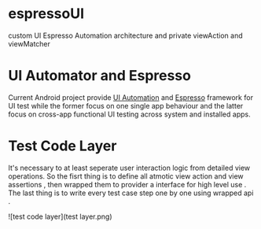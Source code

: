 # espressoUI
custom UI Espresso Automation architecture and private viewAction and viewMatcher 
# UI Automator and Espresso
Current Android project provide [UI Automation][] and [Espresso][] framework for UI test 
while the former focus on one single app behaviour and 
the latter focus on cross-app functional UI testing across system and installed apps.

[UI Automation]: https://developer.android.com/training/testing/ui-automator.html
[Espresso]: https://developer.android.com/training/testing/espresso/index.html

# Test Code Layer
It's necessary to at least seperate user interaction logic from detailed view operations. 
So the fisrt thing is to define all atmotic view action and view assertions , 
then wrapped them to provider a interface for high level use . 
The last thing is to write every test case step one by one using wrapped api . 

![test code layer](test layer.png)

